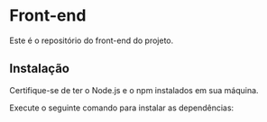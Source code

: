 # Front-end

Este é o repositório do front-end do projeto.

## Instalação

Certifique-se de ter o Node.js e o npm instalados em sua máquina.

Execute o seguinte comando para instalar as dependências: